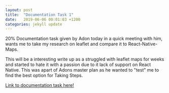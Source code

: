 ```yaml
---
layout: post
title:  "Documentation Task 1"
date:   2019-06-06 00:01:03 +1200
categories: jekyll update
---
```


20% Documentation task given by Adon today in a quick meeting with him, wants me to take my research on leaflet and compare it to React-Native-Maps. 

This will be a interesting write up as a struggled with leaflet maps for weeks and started to hate it with a passion due to it lack of support on React Native. This was apart of Adons master plan as he wanted to "test" me to find the best option for Taking Steps.

[Link to documentation task here!](https://flinntiddy1.github.io/documentation-task-1.html)


